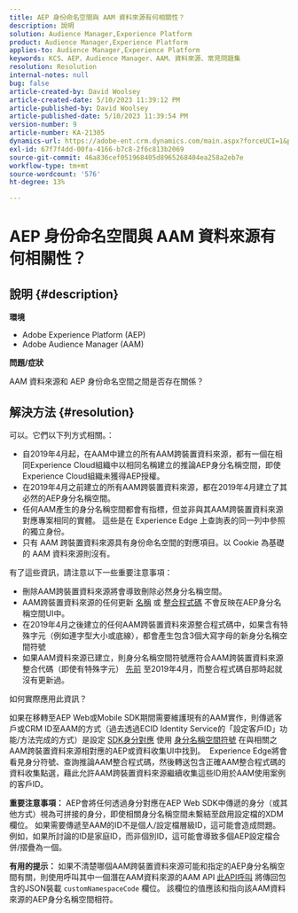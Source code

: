 ```yaml
---
title: AEP 身份命名空間與 AAM 資料來源有何相關性？
description: 說明
solution: Audience Manager,Experience Platform
product: Audience Manager,Experience Platform
applies-to: Audience Manager,Experience Platform
keywords: KCS、AEP、Audience Manager、AAM、資料來源、常見問題集
resolution: Resolution
internal-notes: null
bug: false
article-created-by: David Woolsey
article-created-date: 5/10/2023 11:39:12 PM
article-published-by: David Woolsey
article-published-date: 5/10/2023 11:39:54 PM
version-number: 9
article-number: KA-21305
dynamics-url: https://adobe-ent.crm.dynamics.com/main.aspx?forceUCI=1&pagetype=entityrecord&etn=knowledgearticle&id=8306bedd-8bef-ed11-8849-6045bd006b3d
exl-id: 67f7f4dd-00fa-4166-b7c8-2f6c813b2069
source-git-commit: 46a836cef051968405d8965268404ea258a2eb7e
workflow-type: tm+mt
source-wordcount: '576'
ht-degree: 13%

---
```


# AEP 身份命名空間與 AAM 資料來源有何相關性？

## 說明 {#description}


<b>環境</b>

- Adobe Experience Platform (AEP)
- Adobe Audience Manager (AAM)


<b>問題/症狀</b>

AAM 資料來源和 AEP 身份命名空間之間是否存在關係？


## 解決方法 {#resolution}


可以。它們以下列方式相關。：

- 自2019年4月起，在AAM中建立的所有AAM跨裝置資料來源，都有一個在相同Experience Cloud組織中以相同名稱建立的推論AEP身分名稱空間，即使Experience Cloud組織未獲得AEP授權。
- 在2019年4月之前建立的所有AAM跨裝置資料來源，都在2019年4月建立了其必然的AEP身分名稱空間。
- 任何AAM產生的身分名稱空間都會有指標，但並非與其AAM跨裝置資料來源對應專案相同的實體。 這些是在 Experience Edge 上查詢表的同一列中參照的獨立身份。
- 只有 AAM 跨裝置資料來源具有身份命名空間的對應項目。以 Cookie 為基礎的 AAM 資料來源則沒有。


有了這些資訊，請注意以下一些重要注意事項：

- 刪除AAM跨裝置資料來源將會導致刪除必然身分名稱空間。
- AAM跨裝置資料來源的任何更新 <u>名稱</u> 或 <u>整合程式碼</u> 不會反映在AEP身分名稱空間UI中。
- 在2019年4月之後建立的任何AAM跨裝置資料來源整合程式碼中，如果含有特殊字元（例如連字型大小或底線），都會產生包含3個大寫字母的新身分名稱空間符號
- 如果AAM資料來源已建立，則身分名稱空間符號應符合AAM跨裝置資料來源整合代碼（即使有特殊字元） <u>先前</u> 至2019年4月，而整合程式碼自那時起就沒有更新過。


如何實際應用此資訊？

如果在移轉至AEP Web或Mobile SDK期間需要維護現有的AAM實作，則傳遞客戶或CRM ID至AAM的方式（過去透過ECID Identity Service的「設定客戶ID」功能/方法完成的方式）是設定 [SDK身分對應](https://experienceleague.adobe.com/docs/experience-platform/edge/identity/overview.html?lang=en) 使用 <u>身分名稱空間符號</u> 在與相關之AAM跨裝置資料來源相對應的AEP或資料收集UI中找到。  Experience Edge將會看見身分符號、查詢推論AAM整合程式碼，然後轉送包含正確AAM整合程式碼的資料收集點選，藉此允許AAM跨裝置資料來源繼續收集這些ID用於AAM使用案例的客戶ID。

<b>重要注意事項：</b> AEP會將任何透過身分對應在AEP Web SDK中傳遞的身分（或其他方式）視為可拼接的身分，即使相關身分名稱空間未繫結至啟用設定檔的XDM欄位。 如果需要傳遞至AAM的ID不是個人/設定檔層級ID，這可能會造成問題。 例如，如果所討論的ID是家庭ID，而非個別ID，這可能會導致多個AEP設定檔合併/摺疊為一個。

<b>有用的提示：</b> 如果不清楚哪個AAM跨裝置資料來源可能和指定的AEP身分名稱空間有關，則使用呼叫其中一個潛在AAM資料來源的AAM API [此API呼叫](https://bank.demdex.com/portal/api/v1/openapi.yaml) 將傳回包含的JSON裝載 `customNamespaceCode` 欄位。 該欄位的值應該和指向該AAM資料來源的AEP身分名稱空間相符。

